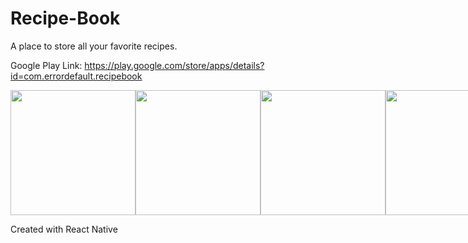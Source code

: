 # Recipe-Book
A place to store all your favorite recipes. 

Google Play Link: <a href="https://play.google.com/store/apps/details?id=com.errordefault.recipebook">https://play.google.com/store/apps/details?id=com.errordefault.recipebook</a>

<div style="display: flex; flex-direction: row;">
  <img src="https://user-images.githubusercontent.com/36209276/187560686-2c966620-0dd7-4613-89a9-3c701fe82054.jpg" width="200">
  <img src="https://user-images.githubusercontent.com/36209276/187560682-7782d52c-399d-40a6-a8e3-7ab699e78d4a.jpg" width="200">
  <img src="https://user-images.githubusercontent.com/36209276/187560683-d67cff15-807c-4cce-9a8e-272cda6f321f.jpg" width="200">
  <img src="https://user-images.githubusercontent.com/36209276/187560687-2e9c6fcd-353c-4dec-a5ed-dd9f12e72eb8.jpg" width="200">
</div>

Created with React Native
